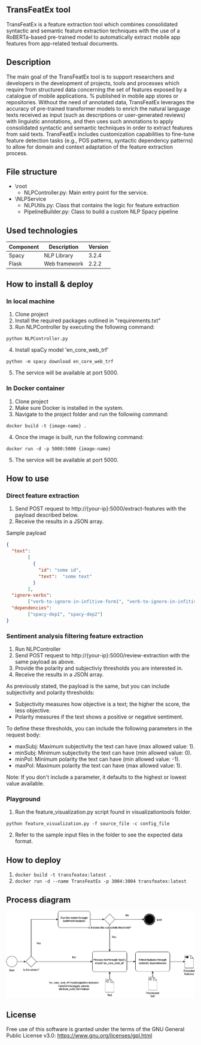 ## TransFeatEx tool

TransFeatEx is a feature extraction tool which combines consolidated syntactic and semantic feature extraction techniques with the use of a RoBERTa-based pre-trained model to automatically extract mobile app features from app-related textual documents.

## Description

The main goal of the TransFeatEx tool is to support researchers and developers in the development of projects, tools and processes which require from structured data concerning the set of features exposed by a catalogue of mobile applications. % published in mobile app stores or repositories. Without the need of annotated data, TransFeatEx leverages the accuracy of pre-trained transformer models to enrich the natural language texts received as input (such as descriptions or user-generated reviews) with linguistic annotations, and then uses such annotations to apply consolidated syntactic and semantic techniques in order to extract features from said texts. 
TransFeatEx includes customization capabilities to fine-tune feature detection tasks (e.g., POS patterns, syntactic dependency patterns) to allow for domain and context adaptation of the feature extraction process. 

## File structure

- \root
  - NLPController.py: Main entry point for the service.
- \NLPService
  - NLPUtils.py: Class that contains the logic for feature extraction
  - PipelineBuilder.py: Class to build a custom NLP Spacy pipeline

## Used technologies

| Component | Description   | Version |
|-----------|---------------|---------|
| Spacy     | NLP Library   | 3.2.4   |
| Flask     | Web framework | 2.2.2   |


## How to install & deploy

### In local machine

1. Clone project
2. Install the required packages outlined in "requirements.txt"
3.  Run NLPController by executing the following command:
```console
python NLPController.py
```
4. Install spaCy model 'en_core_web_trf'
```console
python -m spacy download en_core_web_trf
```
5. The service will be available at port 5000.

### In Docker container

1. Clone project
2. Make sure Docker is installed in the system.
3. Navigate to the project folder and run the following command:
```console
docker build -t {image-name} .
```
4. Once the image is built, run the following command:
```console
docker run -d -p 5000:5000 {image-name}
```
5. The service will be available at port 5000.

## How to use

### Direct feature extraction
1. Send POST request to http://{your-ip}:5000/extract-features with the payload described below.
2. Receive the results in a JSON array.

Sample payload

```json
{
  "text":
        [
          {
            "id": "some id",
            "text":  "some text"
          }
        ],
  "ignore-verbs":
        ["verb-to-ignore-in-infitive-form1", "verb-to-ignore-in-infitive-form1"],
  "dependencies":
        ["spacy-dep1", "spacy-dep2"]
}
```
### Sentiment analysis filtering feature extraction

1. Run NLPController
2. Send POST request to http://{your-ip}:5000/review-extraction with the same payload as above.
3. Provide the polarity and subjectiviy thresholds you are interested in.
4. Receive the results in a JSON array.

As previously stated, the payload is the same, but you can include subjectivity and polarity thresholds:
- Subjectivity measures how objective is a text; the higher the score, the less objective.
- Polarity measures if the text shows a positive or negative sentiment.

To define these thresholds, you can include the following parameters in the request body:
- maxSubj: Maximum subjectivity the text can have (max allowed value: 1).
- minSubj: Minimum subjectivity the text can have (min allowed value: 0).
- minPol: Minimum polarity the text can have (min allowed value: -1).
- maxPol: Maximum polarity the text can have (max allowed value: 1).

Note: If you don't include a parameter, it defaults to the highest or lowest value available.

### Playground

1. Run the feature_visualization.py script found in visualizationtools folder.

```console
python feature_visualization.py -f source_file -c config_file
```
2. Refer to the sample input files in the folder to see the expected data format.

## How to deploy
1. 
    `docker build -t transfeatex:latest .`
2. 
    `docker run -d --name TransFeatEx -p 3004:3004 transfeatex:latest`


## Process diagram

![NLP Pipeline process diagram](https://github.com/gessi-chatbots/NLP_pipeline/blob/master/nlp_service_diagram.png?raw=true)

## License

Free use of this software is granted under the terms of the GNU General Public License v3.0: https://www.gnu.org/licenses/gpl.html
